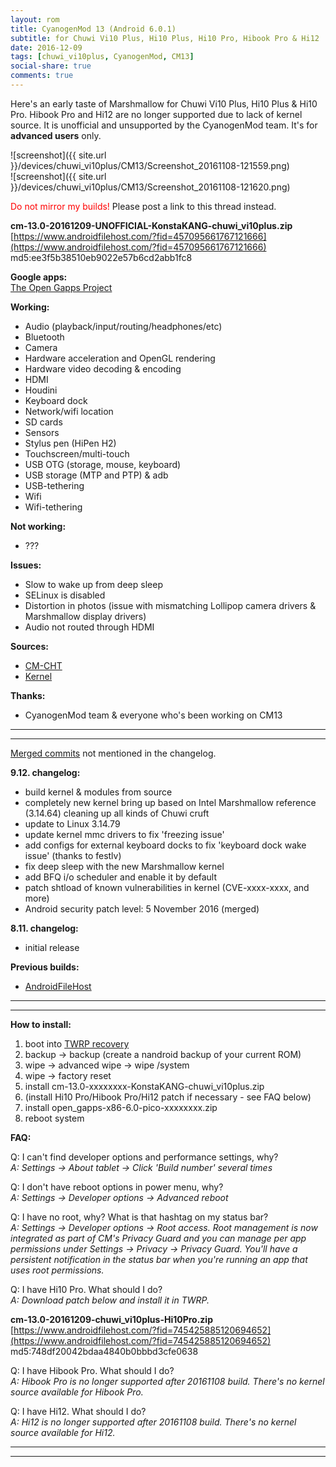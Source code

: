 ```yaml
---
layout: rom
title: CyanogenMod 13 (Android 6.0.1)
subtitle: for Chuwi Vi10 Plus, Hi10 Plus, Hi10 Pro, Hibook Pro & Hi12
date: 2016-12-09
tags: [chuwi_vi10plus, CyanogenMod, CM13]
social-share: true
comments: true
---
```


Here's an early taste of Marshmallow for Chuwi Vi10 Plus, Hi10 Plus & Hi10 Pro. Hibook Pro and Hi12 are no longer supported due to lack of kernel source. It is unofficial and unsupported by the CyanogenMod team. It's for **advanced users** only.

![screenshot]({{ site.url }}/devices/chuwi_vi10plus/CM13/Screenshot_20161108-121559.png)  
![screenshot]({{ site.url }}/devices/chuwi_vi10plus/CM13/Screenshot_20161108-121620.png)

<span style="color:#FF0000;">Do not mirror my builds!</span> Please post a link to this thread instead.

**cm-13.0-20161209-UNOFFICIAL-KonstaKANG-chuwi_vi10plus.zip**  
[https://www.androidfilehost.com/?fid=457095661767121666](https://www.androidfilehost.com/?fid=457095661767121666)  
md5:ee3f5b38510eb9022e57b6cd2abb1fc8

**Google apps:**  
[The Open Gapps Project](http://opengapps.org/?arch=x86&api=6.0&variant=pico)

**Working:**

- Audio (playback/input/routing/headphones/etc)
- Bluetooth
- Camera
- Hardware acceleration and OpenGL rendering
- Hardware video decoding & encoding
- HDMI
- Houdini
- Keyboard dock
- Network/wifi location
- SD cards
- Sensors
- Stylus pen (HiPen H2)
- Touchscreen/multi-touch
- USB OTG (storage, mouse, keyboard)
- USB storage (MTP and PTP) & adb
- USB-tethering
- Wifi
- Wifi-tethering

**Not working:**

- ???

**Issues:**

- Slow to wake up from deep sleep
- SELinux is disabled
- Distortion in photos (issue with mismatching Lollipop camera drivers & Marshmallow display drivers)
- Audio not routed through HDMI

**Sources:**

- [CM-CHT](https://github.com/CM-CHT)
- [Kernel](https://github.com/CM-CHT/android_kernel_intel_cherrytrail/tree/cm-13.0)

**Thanks:**

- CyanogenMod team & everyone who's been working on CM13

----
----

[Merged commits](https://review.cyanogenmod.org/#/q/status:merged++branch:cm-13.0+-project:%255E.*device.*+-project:%255E.*kernel.*,n,z) not mentioned in the changelog.

**9.12. changelog:**

- build kernel & modules from source
- completely new kernel bring up based on Intel Marshmallow reference (3.14.64) cleaning up all kinds of Chuwi cruft
- update to Linux 3.14.79
- update kernel mmc drivers to fix 'freezing issue'
- add configs for external keyboard docks to fix 'keyboard dock wake issue' (thanks to festlv)
- fix deep sleep with the new Marshmallow kernel
- add BFQ i/o scheduler and enable it by default
- patch shtload of known vulnerabilities in kernel (CVE-xxxx-xxxx, and more)
- Android security patch level: 5 November 2016 (merged)

**8.11. changelog:**

- initial release

**Previous builds:**

- [AndroidFileHost](https://www.androidfilehost.com/?w=files&flid=127123)

----
----

**How to install:**

1. boot into [TWRP recovery](/devices/chuwi_vi10plus/TWRP)
2. backup -> backup (create a nandroid backup of your current ROM)
3. wipe -> advanced wipe -> wipe /system
4. wipe -> factory reset
5. install cm-13.0-xxxxxxxx-KonstaKANG-chuwi_vi10plus.zip
6. (install Hi10 Pro/Hibook Pro/Hi12 patch if necessary - see FAQ below)
7. install open_gapps-x86-6.0-pico-xxxxxxxx.zip
8. reboot system


**FAQ:**

Q: I can't find developer options and performance settings, why?  
*A: Settings -> About tablet -> Click 'Build number' several times*

Q: I don't have reboot options in power menu, why?  
*A: Settings -> Developer options -> Advanced reboot*

Q: I have no root, why? What is that hashtag on my status bar?  
*A: Settings -> Developer options -> Root access. Root management is now integrated as part of CM's Privacy Guard and you can manage per app permissions under Settings -> Privacy -> Privacy Guard. You'll have a persistent notification in the status bar when you're running an app that uses root permissions.*

Q: I have Hi10 Pro. What should I do?  
*A: Download patch below and install it in TWRP.*

**cm-13.0-20161209-chuwi_vi10plus-Hi10Pro.zip**  
[https://www.androidfilehost.com/?fid=745425885120694652](https://www.androidfilehost.com/?fid=745425885120694652)  
md5:748df20042bdaa4840b0bbbd3cfe0638

Q: I have Hibook Pro. What should I do?  
*A: Hibook Pro is no longer supported after 20161108 build. There's no kernel source available for Hibook Pro.*

Q: I have Hi12. What should I do?  
*A: Hi12 is no longer supported after 20161108 build. There's no kernel source available for Hi12.*

----
----
